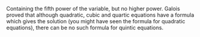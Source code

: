 Containing the fifth power of the variable, but no higher power. Galois
proved that although quadratic, cubic and quartic equations have a
formula which gives the solution (you might have seen the formula for
quadratic equations), there can be no such formula for quintic
equations.
